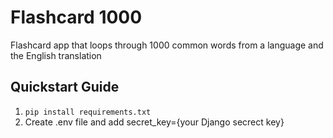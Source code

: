 # Flashcard 1000
Flashcard app that loops through 1000 common words from a language and the English translation

## Quickstart Guide
1. ``pip install requirements.txt``
2. Create .env file and add secret_key={your Django secrect key}
